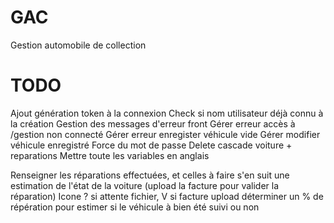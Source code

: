 # GAC
Gestion automobile de collection

# TODO
Ajout génération token à la connexion
Check si nom utilisateur déjà connu à la création
Gestion des messages d'erreur front
Gérer erreur accès à /gestion non connecté 
Gérer erreur enregister véhicule vide
Gérer modifier véhicule enregistré
Force du mot de passe
Delete cascade voiture + reparations
Mettre toute les variables en anglais

Renseigner les réparations effectuées, et celles à faire
s'en suit une estimation de l'état de la voiture (upload la facture pour valider la réparation)
Icone ? si attente fichier, V si facture upload
déterminer un % de répération pour estimer si le véhicule à bien été suivi ou non
